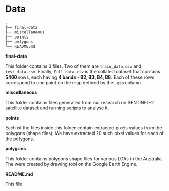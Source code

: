 # Data

```bash
.
├── final-data
├── miscellaneous
├── points
├── polygons
└── README.md
```

**final-data**

This folder contains 3 files. Two of them are `train_data.csv` and `test_data.csv`. Finally, `Full_data.csv` is the collated dataset that contains **5460** rows, each having **4 bands - B2, B3, B4, B8**. Each of these rows correspond to one point on the map defined by the `.geo` column.

**miscellaneous**

This folder contains files generated from our research on SENTINEL-2 satellite dataset and running scripts to analyse it.

**points**

Each of the files inside this folder contain extracted pixels values from the polygons (shape files). We have extracted 20 such pixel values for each of the polygons.

**polygons**

This folder contains polygons shape files for various LGAs in the Australia. The were created by drawing tool on the Google Earth Engine.

**README.md**

This file.